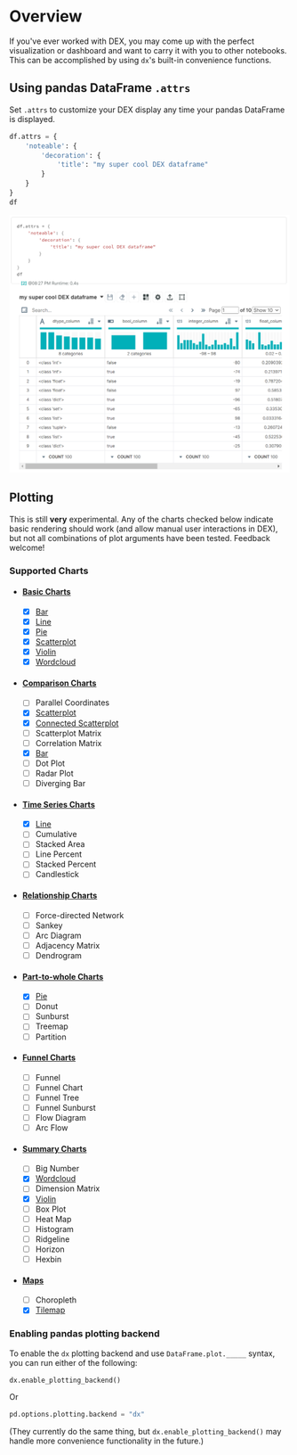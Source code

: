 # Overview

If you've ever worked with DEX, you may come up with the perfect visualization or dashboard and want to carry it with you to other notebooks. This can be accomplished by using `dx`'s built-in convenience functions.

## Using pandas DataFrame `.attrs`
Set `.attrs` to customize your DEX display any time your pandas DataFrame is displayed.
```python
df.attrs = {
    'noteable': {
        'decoration': {
            'title': "my super cool DEX dataframe"
        }
    }
}
df
```
![](../screenshots/attrs_view1.png)

## Plotting

This is still **very** experimental. Any of the charts checked below indicate basic rendering should work (and allow manual user interactions in DEX), but not all combinations of plot arguments have been tested. Feedback welcome!
### Supported Charts

- #### [Basic Charts](../plotting/basic_charts.md)
    * [x] [Bar](../plotting/basic_charts.md#bar)
    * [x] [Line](../plotting/basic_charts.md#line)
    * [x] [Pie](../plotting/basic_charts.md#pie)
    * [x] [Scatterplot](../plotting/basic_charts.md#scatterplot)
    * [x] [Violin](../plotting/basic_charts.md#violin)
    * [x] [Wordcloud](../plotting/basic_charts.md#wordcloud)

- #### [Comparison Charts](../plotting/comparison_charts.md)
    * [ ] Parallel Coordinates
    * [x] [Scatterplot](../plotting/basic_charts.md#scatterplot)
    * [x] [Connected Scatterplot](../plotting/basic_charts.md#scatterplot)
    * [ ] Scatterplot Matrix
    * [ ] Correlation Matrix
    * [x] [Bar](../plotting/basic_charts.md#bar)
    * [ ] Dot Plot
    * [ ] Radar Plot
    * [ ] Diverging Bar
  
- #### [Time Series Charts](../plotting/time_series_charts.md)
    * [x] [Line](../plotting/basic_charts.md#line)
    * [ ] Cumulative
    * [ ] Stacked Area
    * [ ] Line Percent
    * [ ] Stacked Percent
    * [ ] Candlestick

- #### [Relationship Charts](../plotting/relationship_charts.md)
    * [ ] Force-directed Network
    * [ ] Sankey
    * [ ] Arc Diagram
    * [ ] Adjacency Matrix
    * [ ] Dendrogram

- #### [Part-to-whole Charts](../plotting/part_to_whole_charts.md)
    * [x] [Pie](../plotting/basic_charts.md#pie)
    * [ ] Donut
    * [ ] Sunburst
    * [ ] Treemap
    * [ ] Partition

- #### [Funnel Charts](../plotting/funnel_charts.md)
    * [ ] Funnel
    * [ ] Funnel Chart
    * [ ] Funnel Tree
    * [ ] Funnel Sunburst
    * [ ] Flow Diagram
    * [ ] Arc Flow

- #### [Summary Charts](../plotting/summary_charts.md)
    * [ ] Big Number
    * [x] [Wordcloud](../plotting/basic_charts.md#wordcloud)
    * [ ] Dimension Matrix
    * [x] [Violin](../plotting/basic_charts.md#violin)
    * [ ] Box Plot
    * [ ] Heat Map
    * [ ] Histogram
    * [ ] Ridgeline
    * [ ] Horizon
    * [ ] Hexbin

- #### [Maps](../plotting/maps.md)
    * [ ] Choropleth
    * [x] [Tilemap](../plotting/basic_charts.md#tilemap)

### Enabling pandas plotting backend
To enable the `dx` plotting backend and use `DataFrame.plot._____` syntax, you can run either of the following:
```python
dx.enable_plotting_backend()
```
Or
```python
pd.options.plotting.backend = "dx"
```
(They currently do the same thing, but `dx.enable_plotting_backend()` may handle more convenience functionality in the future.)